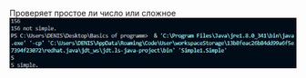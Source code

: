 Проверяет простое ли число или сложное
![Screenshot](https://github.com/BreadGitHub/University/blob/main/TaskU/Java/Stsdmchv/art/Task6.jpg)
